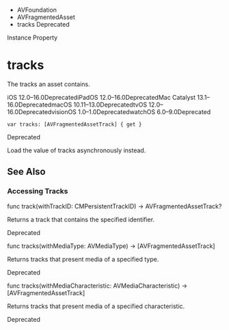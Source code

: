 

- AVFoundation
- AVFragmentedAsset
-  tracks Deprecated

Instance Property

# tracks

The tracks an asset contains.

iOS 12.0–16.0DeprecatediPadOS 12.0–16.0DeprecatedMac Catalyst 13.1–16.0DeprecatedmacOS 10.11–13.0DeprecatedtvOS 12.0–16.0DeprecatedvisionOS 1.0–1.0DeprecatedwatchOS 6.0–9.0Deprecated

``` source
var tracks: [AVFragmentedAssetTrack] { get }
```

Deprecated

Load the value of tracks asynchronously instead.

## See Also

### Accessing Tracks

func track(withTrackID: CMPersistentTrackID) -> AVFragmentedAssetTrack?

Returns a track that contains the specified identifier.

Deprecated

func tracks(withMediaType: AVMediaType) -> [AVFragmentedAssetTrack]

Returns tracks that present media of a specified type.

Deprecated

func tracks(withMediaCharacteristic: AVMediaCharacteristic) -> [AVFragmentedAssetTrack]

Returns tracks that present media of a specified characteristic.

Deprecated

